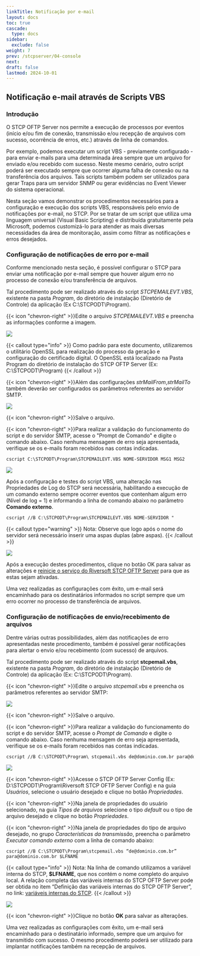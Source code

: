 ```yaml
---
linkTitle: Notificação por e-mail
layout: docs
toc: true
cascade:
  type: docs
sidebar:
  exclude: false
weight: 7
prev: /stcpserver/04-console
next: 
draft: false
lastmod: 2024-10-01
---
```


## Notificação e-mail através de Scripts VBS

### Introdução

O STCP OFTP Server nos permite a execução de processos por eventos (início e/ou fim de conexão, transmissão e/ou recepção de arquivos com sucesso, ocorrência de erros, etc.) através de linha de comandos.

Por exemplo, podemos executar um script VBS - previamente configurado - para enviar e-mails para uma determinada área sempre que um arquivo for enviado e/ou recebido com sucesso. Neste mesmo cenário, outro script poderá ser executado sempre que ocorrer alguma falha de conexão ou na transferência dos arquivos. Tais scripts também podem ser utilizados para gerar Traps para um servidor SNMP ou gerar evidências no Event Viewer do sistema operacional.

Nesta seção vamos demonstrar os procedimentos necessários para a configuração e execução dos scripts VBS, responsáveis pelo envio de notificações por e-mail, no STCP. Por se tratar de um script que utiliza uma linguagem universal (Visual Basic Scripting) e distribuída gratuitamente pela Microsoft, podemos customizá-lo para atender as mais diversas necessidades da área de monitoração, assim como filtrar as notificações e erros desejados.

### Configuração de notificações de erro por e-mail

Conforme mencionado nesta seção, é possível configurar o STCP para enviar uma notificação por e-mail sempre que houver algum erro no processo de conexão e/ou transferência de arquivos.

Tal procedimento pode ser realizado através do script _STCPEMAILEVT.VBS_, existente na pasta *Program*, do diretório de instalação (Diretório de Controle) da aplicação (Ex C:\STCPODT\Program).

{{< icon "chevron-right" >}}Edite o arquivo _STCPEMAILEVT.VBS_ e preencha as informações conforme a imagem.

![](img/img-01.png)

{{< callout type="info" >}}
Como padrão para este documento, utilizaremos o utilitário OpenSSL para realização do processo da geração e configuração do certificado digital. O OpenSSL está localizado na Pasta Program do diretório de instalação do STCP OFTP Server (Ex: C:\STCPODT\Program)
{{< /callout >}}


{{< icon "chevron-right" >}}Além das configurações _strMailFrom_,_strMailTo_ também deverão ser configurados os parâmetros referentes ao servidor SMTP.

![](img/img-02.png)

{{< icon "chevron-right" >}}Salve o arquivo.

{{< icon "chevron-right" >}}Para realizar a validação do funcionamento do script e do servidor SMTP, acesse o "Prompt de Comando" e digite o comando abaixo. Caso nenhuma mensagem de erro seja apresentada, verifique se os e-mails foram recebidos nas contas indicadas.

```
cscript C:\STCPODT\Program\STCPEMAILEVT.VBS NOME-SERVIDOR MSG1 MSG2
```
![](img/img-03.png)

Após a configuração e testes do script VBS, uma alteração nas Propriedades de Log do STCP será necessária, habilitando a execução de um comando externo sempre ocorrer eventos que contenham algum erro (Nível de log = 1) e informando a linha de comando abaixo no parâmetro **Comando externo**.

```vb.net
cscript //B C:\STCPODT\Program\STCPEMAILEVT.VBS NOME-SERVIDOR "
```

{{< callout type="warning" >}}
Nota: Observe que logo após o nome do servidor será necessário inserir uma aspas duplas (abre aspas).
{{< /callout >}}

![](img/img-04.png)

Após a execução destes procedimentos, clique no botão OK para salvar as alterações e [reinicie o serviço do Riversoft STCP OFTP Server](/stcpserver/03-util/#serviço-do-stcp-oftp-server) para que as estas sejam ativadas.

Uma vez realizadas as configurações com êxito, um e-mail será encaminhado para os destinatários informados no script sempre que um erro ocorrer no processo de transferência de arquivos.

### Configuração de notificações de envio/recebimento de arquivos

Dentre várias outras possibilidades, além das notificações de erro apresentadas neste procedimento, também é possível gerar notificações para alertar o envio e/ou recebimento (com sucesso) de arquivos.

Tal procedimento pode ser realizado através do script **stcpemail.vbs**, existente na pasta *Program*, do diretório de instalação (Diretório de Controle) da aplicação (Ex: C:\STCPODT\Program).

{{< icon "chevron-right" >}}Edite o arquivo *stcpemail.vbs* e preencha os parâmetros referentes ao servidor SMTP:

![](img/img-05.png)

{{< icon "chevron-right" >}}Salve o arquivo.

{{< icon "chevron-right" >}}Para realizar a validação do funcionamento do script e do servidor SMTP, acesse o *Prompt de Comando* e digite o comando abaixo. Caso nenhuma mensagem de erro seja apresentada, verifique se os e-mails foram recebidos nas contas indicadas.

```vb
cscript //B C:\STCPODT\Program\ stcpemail.vbs de@dominio.com.br para@dominio.com.br nome-arquivo-teste
```
![](img/img-06.png)

{{< icon "chevron-right" >}}Acesse o STCP OFTP Server Config (Ex: D:\STCPODT\Program\Riversoft STCP OFTP Server Config) e na guia *Usuários*, selecione o usuário desejado e clique no botão *Propriedades*.

{{< icon "chevron-right" >}}Na janela de propriedades do usuário selecionado, na guia *Tipos de arquivos* selecione o tipo *default* ou o tipo de arquivo desejado e clique no botão *Propriedades*.

{{< icon "chevron-right" >}}Na janela de propriedades do tipo de arquivo desejado, no grupo *Características da transmissão*, preencha o parâmetro *Executar comando externo* com a linha de comando abaixo:

```
cscript //B C:\STCPODT\Program\stcpemail.vbs “de@dominio.com.br” para@dominio.com.br $LFNAME
```

{{< callout type="info" >}}
Nota: Na linha de comando utilizamos a variável interna do STCP, **$LFNAME**, que nos contém o nome completo do arquivo local. A relação completa das variáveis internas do STCP OFTP Server pode ser obtida no item “Definição das variáveis internas do STCP OFTP Server”, no link: [variáveis internas do STCP](/utils/variables/).
{{< /callout >}}

![](img/img-07.png)

{{< icon "chevron-right" >}}Clique no botão **OK** para salvar as alterações.

Uma vez realizadas as configurações com êxito, um e-mail será encaminhado para o destinatário informado, sempre que um arquivo for transmitido com sucesso. O mesmo procedimento poderá ser utilizado para implantar notificações também na recepção de arquivos.